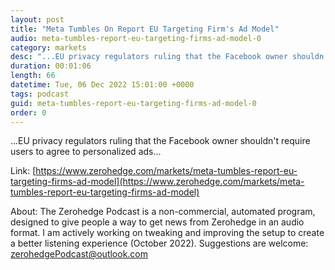 ```yaml
---
layout: post
title: "Meta Tumbles On Report EU Targeting Firm's Ad Model"
audio: meta-tumbles-report-eu-targeting-firms-ad-model-0
category: markets
desc: "...EU privacy regulators ruling that the Facebook owner shouldn't require users to agree to personalized ads..."
duration: 00:01:06
length: 66
datetime: Tue, 06 Dec 2022 15:01:00 +0000
tags: podcast
guid: meta-tumbles-report-eu-targeting-firms-ad-model-0
order: 0
---
```

...EU privacy regulators ruling that the Facebook owner shouldn't require users to agree to personalized ads...

Link: [https://www.zerohedge.com/markets/meta-tumbles-report-eu-targeting-firms-ad-model](https://www.zerohedge.com/markets/meta-tumbles-report-eu-targeting-firms-ad-model)

About: The Zerohedge Podcast is a non-commercial, automated program, designed to give people a way to get news from Zerohedge in an audio format.  I am actively working on tweaking and improving the setup to create a better listening experience (October 2022).  Suggestions are welcome: [zerohedgePodcast@outlook.com](mailto:zerohedgePodcast@outlook.com)